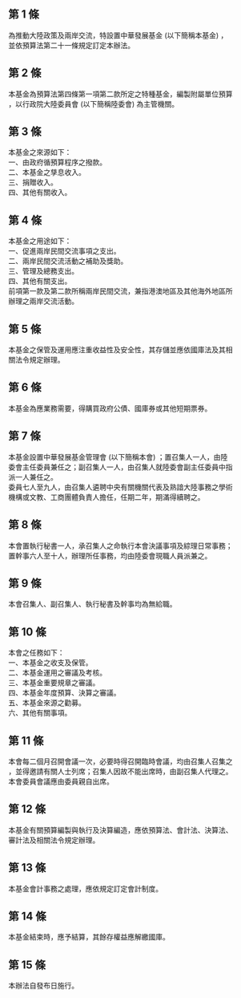 第 1 條
-------
為推動大陸政策及兩岸交流，特設置中華發展基金 (以下簡稱本基金) ，  
並依預算法第二十一條規定訂定本辦法。

第 2 條
-------
本基金為預算法第四條第一項第二款所定之特種基金，編製附屬單位預算  
，以行政院大陸委員會 (以下簡稱陸委會) 為主管機關。

第 3 條
-------
本基金之來源如下：  
一、由政府循預算程序之撥款。  
二、本基金之孳息收入。  
三、捐贈收入。  
四、其他有關收入。

第 4 條
-------
本基金之用途如下：  
一、促進兩岸民間交流事項之支出。  
二、兩岸民間交流活動之補助及獎助。  
三、管理及總務支出。  
四、其他有關支出。  
前項第一款及第二款所稱兩岸民間交流，兼指港澳地區及其他海外地區所  
辦理之兩岸交流活動。

第 5 條
-------
本基金之保管及運用應注重收益性及安全性，其存儲並應依國庫法及其相  
關法令規定辦理。

第 6 條
-------
本基金為應業務需要，得購買政府公債、國庫券或其他短期票券。

第 7 條
-------
本基金設置中華發展基金管理會 (以下簡稱本會) ；置召集人一人，由陸  
委會主任委員兼任之；副召集人一人，由召集人就陸委會副主任委員中指  
派一人兼任之。  
委員七人至九人，由召集人遴聘中央有關機關代表及熟諳大陸事務之學術  
機構或文教、工商團體負責人擔任，任期二年，期滿得續聘之。

第 8 條
-------
本會置執行秘書一人，承召集人之命執行本會決議事項及綜理日常事務；  
置幹事六人至十人，辦理所任事務，均由陸委會現職人員派兼之。

第 9 條
-------
本會召集人、副召集人、執行秘書及幹事均為無給職。

第 10 條
--------
本會之任務如下：  
一、本基金之收支及保管。  
二、本基金運用之審議及考核。  
三、本基金重要規章之審議。  
四、本基金年度預算、決算之審議。  
五、本基金來源之勸募。  
六、其他有關事項。

第 11 條
--------
本會每二個月召開會議一次，必要時得召開臨時會議，均由召集人召集之  
，並得邀請有關人士列席；召集人因故不能出席時，由副召集人代理之。  
本會委員會議應由委員親自出席。

第 12 條
--------
本基金有關預算編製與執行及決算編造，應依預算法、會計法、決算法、  
審計法及相關法令規定辦理。

第 13 條
--------
本基金會計事務之處理，應依規定訂定會計制度。

第 14 條
--------
本基金結束時，應予結算，其餘存權益應解繳國庫。

第 15 條
--------
本辦法自發布日施行。


